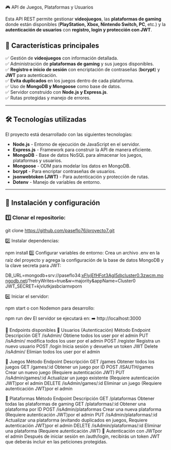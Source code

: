 🎮 API de Juegos, Plataformas y Usuarios

Esta API REST permite gestionar **videojuegos**, las **plataformas de gaming** donde están disponibles (**PlayStation, Xbox, Nintendo Switch, PC**, etc.) y la **autenticación de usuarios** con **registro, login y protección con JWT**.

## 📌 Características principales

✅ Gestión de **videojuegos** con información detallada.  
✅ Administración de **plataformas de gaming** y sus juegos disponibles.  
✅ **Registro e inicio de sesión** con encriptación de contraseñas (**bcrypt**) y **JWT** para autenticación.  
✅ **Evita duplicados** en los juegos dentro de cada plataforma.  
✅ Uso de **MongoDB y Mongoose** como base de datos.  
✅ Servidor construido con **Node.js y Express.js**.  
✅ Rutas protegidas y manejo de errores.

---

## 🛠 **Tecnologías utilizadas**

El proyecto está desarrollado con las siguientes tecnologías:

- **Node.js** - Entorno de ejecución de JavaScript en el servidor.
- **Express.js** - Framework para construir la API de manera eficiente.
- **MongoDB** - Base de datos NoSQL para almacenar los juegos, plataformas y usuarios.
- **Mongoose** - ODM para modelar los datos en MongoDB.
- **bcrypt** - Para encriptar contraseñas de usuarios.
- **jsonwebtoken (JWT)** - Para autenticación y protección de rutas.
- **Dotenv** - Manejo de variables de entorno.

---

## 🚀 **Instalación y configuración**

### 1️⃣ Clonar el repositorio:

git clone https://github.com/paseflo76/proyecto7.git

2️⃣ Instalar dependencias:

npm install
3️⃣ Configurar variables de entorno:
Crea un archivo .env en la raíz del proyecto y agrega la configuración de la base de datos MongoDB y la clave secreta para JWT:

DB_URL=mongodb+srv://paseflo34:xFlyjEfHFot3AgI5@cluster0.3zwcm.mongodb.net/?retryWrites=true&w=majority&appName=Cluster0
JWT_SECRET=kjviutkjasbciarnvporn

4️⃣ Iniciar el servidor:

npm start
o con Nodemon para desarrollo:

npm run dev
El servidor se ejecutará en:
➡️ http://localhost:3000

📡 Endpoints disponibles
🔹 Usuarios (Autenticación)
Método Endpoint Descripción
GET /isAdmin/ Obtiene todos los user por el admin
PUT /isAdmin/ modifica todos los user por el admin
POST /register Registra un nuevo usuario
POST /login Inicia sesión y devuelve un token JWT
Delete /isAdmin/ Elimian todos los user por el admin

🔹 Juegos
Método Endpoint Descripción
GET /games Obtener todos los juegos
GET /games/:id Obtener un juego por ID
POST /ISAUTH/games Crear un nuevo juego (Requiere autenticación JWT)
PUT /isAdmin/games/:id Actualizar un juego existente (Requiere autenticación JWT)por el admin
DELETE /isAdmin/games/:id Eliminar un juego (Requiere autenticación JWT)por el admin

🔹 Plataformas
Método Endpoint Descripción
GET /plataformas Obtener todas las plataformas de gaming
GET /plataformas/:id Obtener una plataforma por ID
POST /isAdmin/plataformas Crear una nueva plataforma (Requiere autenticación JWT)por el admin
PUT /isAdmin/plataformas/:id Actualizar una plataforma (evitando duplicados en juegos, Requiere autenticación JWT)por el admin
DELETE /isAdmin/plataformas/:id Eliminar una plataforma (Requiere autenticación JWT)
🔑 Autenticación con JWTpor el admin
Después de iniciar sesión en /auth/login, recibirás un token JWT que deberás incluir en las peticiones protegidas.
